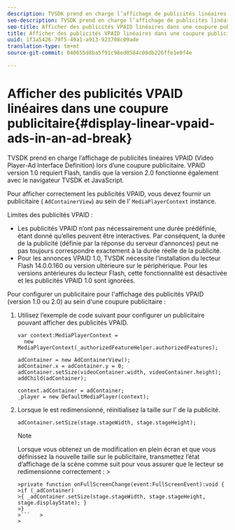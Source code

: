 ```yaml
---
description: TVSDK prend en charge l’affichage de publicités linéaires VPAID (Video Player-Ad Interface Definition) lors d’une coupure publicitaire. VPAID version 1.0 requiert Flash, tandis que la version 2.0 fonctionne également avec le navigateur TVSDK et JavaScript.
seo-description: TVSDK prend en charge l’affichage de publicités linéaires VPAID (Video Player-Ad Interface Definition) lors d’une coupure publicitaire. VPAID version 1.0 requiert Flash, tandis que la version 2.0 fonctionne également avec le navigateur TVSDK et JavaScript.
seo-title: Afficher des publicités VPAID linéaires dans une coupure publicitaire
title: Afficher des publicités VPAID linéaires dans une coupure publicitaire
uuid: 1f3a5426-79f5-49a1-a913-923708c09ade
translation-type: tm+mt
source-git-commit: 040655d8ba5f91c98ed0584c08db226ffe1e0f4e

---
```



# Afficher des publicités VPAID linéaires dans une coupure publicitaire{#display-linear-vpaid-ads-in-an-ad-break}

TVSDK prend en charge l’affichage de publicités linéaires VPAID (Video Player-Ad Interface Definition) lors d’une coupure publicitaire. VPAID version 1.0 requiert Flash, tandis que la version 2.0 fonctionne également avec le navigateur TVSDK et JavaScript.

Pour afficher correctement les publicités VPAID, vous devez fournir un publicitaire ( `AdContainerView`) au sein de l’ `MediaPlayerContext` instance.

Limites des publicités VPAID :

* Les publicités VPAID n’ont pas nécessairement une durée prédéfinie, étant donné qu’elles peuvent être interactives. Par conséquent, la durée de la publicité (définie par la réponse du serveur d’annonces) peut ne pas toujours correspondre exactement à la durée réelle de la publicité.
* Pour les annonces VPAID 1.0, TVSDK nécessite l’installation du lecteur Flash 14.0.0.160 ou version ultérieure sur le périphérique. Pour les versions antérieures du lecteur Flash, cette fonctionnalité est désactivée et les publicités VPAID 1.0 sont ignorées.

Pour configurer un publicitaire pour l&#39;affichage des publicités VPAID (version 1.0 ou 2.0) au sein d&#39;une coupure publicitaire :

1. Utilisez l’exemple de code suivant pour configurer un  publicitaire pouvant afficher des publicités VPAID.

   ```
   var context:MediaPlayerContext =  
     new MediaPlayerContext(_authorizedFeatureHelper.authorizedFeatures); 
   
   adContainer = new AdContainerView(); 
   adContainer.x = adContainer.y = 0; 
   adContainer.setSize(videoContainer.width, videoContainer.height); 
   addChild(adContainer); 
   
   context.adContainer = adContainer; 
   _player = new DefaultMediaPlayer(context);
   ```

1. Lorsque le est redimensionné, réinitialisez la taille sur l’ de la publicité.

   ```
   adContainer.setSize(stage.stageWidth, stage.stageHeight);
   ```

   >[!NOTE]
   >
   >Lorsque vous obtenez un  de modification en plein écran et que vous définissez la nouvelle taille sur le publicitaire, transmettez l’état d’affichage de la scène comme suit pour vous assurer que le lecteur se redimensionne correctement :    >
   >
   >
   ```>
   >private function onFullScreenChange(event:FullScreenEvent):void { 
   >if (_adContainer) 
   >{ _adContainer.setSize(stage.stageWidth, stage.stageHeight, stage.displayState); } 
   >}
   >```   >
   >




